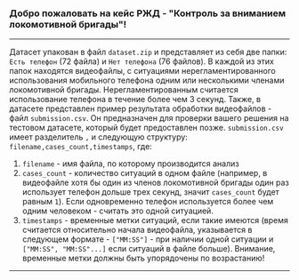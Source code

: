 ### Добро пожаловать на кейс РЖД - "Контроль за вниманием локомотивной бригады"!
***
Датасет упакован в файл ```dataset.zip``` и представляет из себя две папки: ```Есть телефон``` (72 файла) и ```Нет телефона``` (76 файлов).
В каждой из этих папок находятся видеофайлы, с ситуациями нерегламентированного использования мобильного телефона одним или несколькими членами локомотивной бригады. Нерегламентированным считается использование телефона в течение более чем 3 секунд.
Также, в датасете представлен пример результата обработки видеофайлов - файл ```submission.csv```. Он предназначен для проверки вашего решения на тестовом датасете, который будет предоставлен позже.
```submission.csv``` имеет разделитель ```,``` и следующую структуру:
```filename,cases_count,timestamps```, где:
1) ```filename``` - имя файла, по которому производится анализ
2) ```cases_count``` - количество ситуаций в одном файле (например, в видеофайле хотя бы один из членов локомотивной бригады один раз использует телефон дольше трех секунд, значит ```cases_count``` будет равным ```1```). Если одновременно телефон используется более чем одним человеком  - считать это одной ситуацией.
3) ```timestamps``` - временные метки ситуаций, если такие имеются (время считается относительно начала видеофайла, указывается в следующем формате - ```["MM:SS"]``` - при наличии одной ситуации и ```["MM:SS", "MM:SS"...]``` если ситуаций в файле больше). Внимание, временные метки должны быть упорядочены по возрастанию!
***

